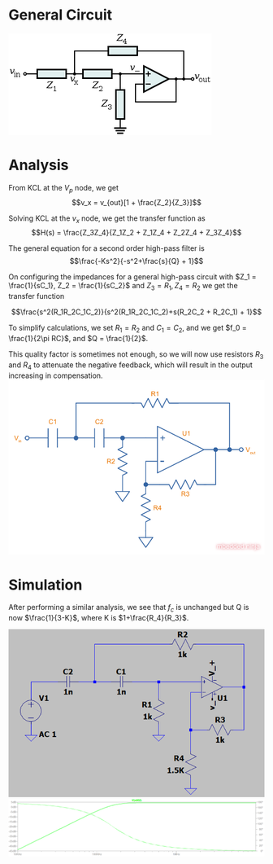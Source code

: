 # General Circuit
![](Pasted%20image%2020250715105507.png)

# Analysis
From KCL at the $V_p$ node, we get $$v_x = v_{out}[1 + \frac{Z_2}{Z_3}]$$

Solving KCL at the $v_x$ node, we get the transfer function as $$H(s) = \frac{Z_3Z_4}{Z_1Z_2 + Z_1Z_4 + Z_2Z_4 + Z_3Z_4}$$

The general equation for a second order high-pass filter is $$\frac{-Ks^2}{-s^2+\frac{s}{Q} + 1}$$

On configuring the impedances for a general high-pass circuit with $Z_1 = \frac{1}{sC_1}, Z_2 = \frac{1}{sC_2}$ and $Z_3 = R_1, Z_4 = R_2$ we get the transfer function

$$\frac{s^2(R_1R_2C_1C_2)}{s^2(R_1R_2C_1C_2)+s(R_2C_2 + R_2C_1) + 1}$$

To simplify calculations, we set $R_1 = R_2$ and $C_1 = C_2$, and we get $f_0 = \frac{1}{2\pi RC}$, and $Q = \frac{1}{2}$.

This quality factor is sometimes not enough, so we will now use resistors $R_3$ and $R_4$ to attenuate the negative feedback, which will result in the output increasing in compensation.
![](Pasted%20image%2020250715113409.png)

# Simulation
After performing a similar analysis, we see that $f_c$ is unchanged but Q is now $\frac{1}{3-K}$, where K is $1+\frac{R_4}{R_3}$. 


![](Pasted%20image%2020250715120102.png)
![](Pasted%20image%2020250715120047.png)
